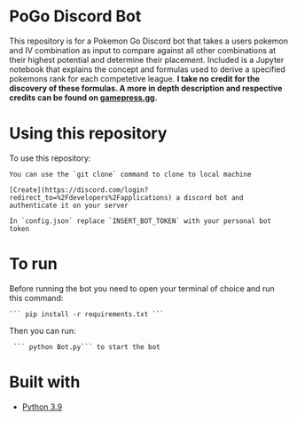 # PoGo Discord Bot

This repository is for a Pokemon Go Discord bot that takes a users pokemon and IV combination as input to compare against all other combinations at their highest potential and determine their placement. Included is a Jupyter notebook that explains the concept and formulas used to derive a specified pokemons rank for each competetive league.  **I take no credit for the discovery of these formulas. A more in depth description and respective credits can be found on [gamepress.gg](https://gamepress.gg/pokemongo/pokemon-stats-advanced).**

# Using this repository

To use this repository:
     
	You can use the `git clone` command to clone to local machine
     	
	[Create](https://discord.com/login?redirect_to=%2Fdevelopers%2Fapplications) a discord bot and authenticate it on your server
     	
	In `config.json` replace `INSERT_BOT_TOKEN` with your personal bot token
    
# To run    
 
 Before running the bot you need to open your terminal of choice and run this command:

	``` pip install -r requirements.txt ```

 Then you can run:

	 ``` python Bot.py``` to start the bot

# Built with

- [Python 3.9](https://www.python.org/)
